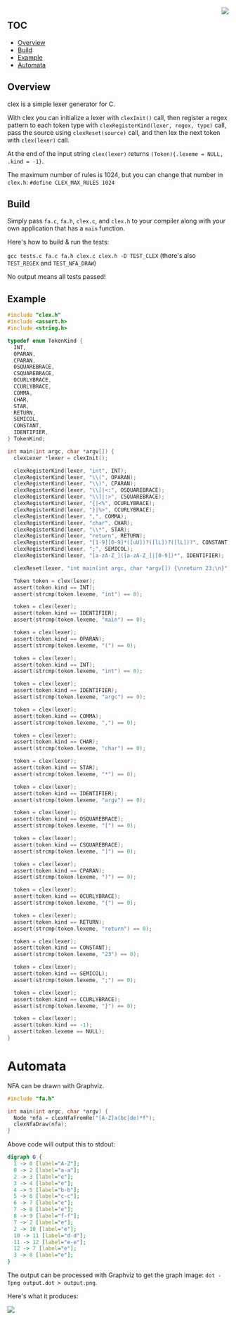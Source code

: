 <img align="right" src="https://raw.githubusercontent.com/h2337/file-hosting/fdb7de03412e0b4e97488828e9c61117f4120457/clex.png">

## TOC

* [Overview](#overview)
* [Build](#build)
* [Example](#example)
* [Automata](#automata)

## Overview

clex is a simple lexer generator for C.

With clex you can initialize a lexer with `clexInit()` call, then register a regex pattern to each token type with `clexRegisterKind(lexer, regex, type)` call, pass the source using `clexReset(source)` call, and then lex the next token with `clex(lexer)` call.

At the end of the input string `clex(lexer)` returns `(Token){.lexeme = NULL, .kind = -1}`.

The maximum number of rules is 1024, but you can change that number in `clex.h`: `#define CLEX_MAX_RULES 1024`

## Build

Simply pass `fa.c`, `fa.h`, `clex.c`, and `clex.h` to your compiler along with your own application that has a `main` function.

Here's how to build & run the tests:

`gcc tests.c fa.c fa.h clex.c clex.h -D TEST_CLEX` (there's also `TEST_REGEX` and `TEST_NFA_DRAW`)

No output means all tests passed!

## Example

```c
#include "clex.h"
#include <assert.h>
#include <string.h>

typedef enum TokenKind {
  INT,
  OPARAN,
  CPARAN,
  OSQUAREBRACE,
  CSQUAREBRACE,
  OCURLYBRACE,
  CCURLYBRACE,
  COMMA,
  CHAR,
  STAR,
  RETURN,
  SEMICOL,
  CONSTANT,
  IDENTIFIER,
} TokenKind;

int main(int argc, char *argv[]) {
  clexLexer *lexer = clexInit();

  clexRegisterKind(lexer, "int", INT);
  clexRegisterKind(lexer, "\\(", OPARAN);
  clexRegisterKind(lexer, "\\)", CPARAN);
  clexRegisterKind(lexer, "\\[|<:", OSQUAREBRACE);
  clexRegisterKind(lexer, "\\]|:>", CSQUAREBRACE);
  clexRegisterKind(lexer, "{|<%", OCURLYBRACE);
  clexRegisterKind(lexer, "}|%>", CCURLYBRACE);
  clexRegisterKind(lexer, ",", COMMA);
  clexRegisterKind(lexer, "char", CHAR);
  clexRegisterKind(lexer, "\\*", STAR);
  clexRegisterKind(lexer, "return", RETURN);
  clexRegisterKind(lexer, "[1-9][0-9]*([uU])?([lL])?([lL])?", CONSTANT);
  clexRegisterKind(lexer, ";", SEMICOL);
  clexRegisterKind(lexer, "[a-zA-Z_]([a-zA-Z_]|[0-9])*", IDENTIFIER);

  clexReset(lexer, "int main(int argc, char *argv[]) {\nreturn 23;\n}");

  Token token = clex(lexer);
  assert(token.kind == INT);
  assert(strcmp(token.lexeme, "int") == 0);

  token = clex(lexer);
  assert(token.kind == IDENTIFIER);
  assert(strcmp(token.lexeme, "main") == 0);

  token = clex(lexer);
  assert(token.kind == OPARAN);
  assert(strcmp(token.lexeme, "(") == 0);

  token = clex(lexer);
  assert(token.kind == INT);
  assert(strcmp(token.lexeme, "int") == 0);

  token = clex(lexer);
  assert(token.kind == IDENTIFIER);
  assert(strcmp(token.lexeme, "argc") == 0);

  token = clex(lexer);
  assert(token.kind == COMMA);
  assert(strcmp(token.lexeme, ",") == 0);

  token = clex(lexer);
  assert(token.kind == CHAR);
  assert(strcmp(token.lexeme, "char") == 0);

  token = clex(lexer);
  assert(token.kind == STAR);
  assert(strcmp(token.lexeme, "*") == 0);

  token = clex(lexer);
  assert(token.kind == IDENTIFIER);
  assert(strcmp(token.lexeme, "argv") == 0);

  token = clex(lexer);
  assert(token.kind == OSQUAREBRACE);
  assert(strcmp(token.lexeme, "[") == 0);

  token = clex(lexer);
  assert(token.kind == CSQUAREBRACE);
  assert(strcmp(token.lexeme, "]") == 0);

  token = clex(lexer);
  assert(token.kind == CPARAN);
  assert(strcmp(token.lexeme, ")") == 0);

  token = clex(lexer);
  assert(token.kind == OCURLYBRACE);
  assert(strcmp(token.lexeme, "{") == 0);

  token = clex(lexer);
  assert(token.kind == RETURN);
  assert(strcmp(token.lexeme, "return") == 0);

  token = clex(lexer);
  assert(token.kind == CONSTANT);
  assert(strcmp(token.lexeme, "23") == 0);

  token = clex(lexer);
  assert(token.kind == SEMICOL);
  assert(strcmp(token.lexeme, ";") == 0);

  token = clex(lexer);
  assert(token.kind == CCURLYBRACE);
  assert(strcmp(token.lexeme, "}") == 0);

  token = clex(lexer);
  assert(token.kind == -1);
  assert(token.lexeme == NULL);
}
```

# Automata

NFA can be drawn with Graphviz.

```c
#include "fa.h"

int main(int argc, char *argv) {
  Node *nfa = clexNfaFromRe("[A-Z]a(bc|de)*f");
  clexNfaDraw(nfa);
}
```

Above code will output this to stdout:

```dot
digraph G {
  1 -> 0 [label="A-Z"];
  0 -> 2 [label="a-a"];
  2 -> 3 [label="e"];
  3 -> 4 [label="e"];
  4 -> 5 [label="b-b"];
  5 -> 6 [label="c-c"];
  6 -> 7 [label="e"];
  7 -> 8 [label="e"];
  8 -> 9 [label="f-f"];
  7 -> 2 [label="e"];
  2 -> 10 [label="e"];
  10 -> 11 [label="d-d"];
  11 -> 12 [label="e-e"];
  12 -> 7 [label="e"];
  3 -> 8 [label="e"];
}
```

The output can be processed with Graphviz to get the graph image: `dot -Tpng output.dot > output.png`.

Here's what it produces:

<img src="https://github.com/h2337/file-hosting/blob/023a3a6142b28735b9c4a10fd2be42cf456b43aa/nfa.png?raw=true">

